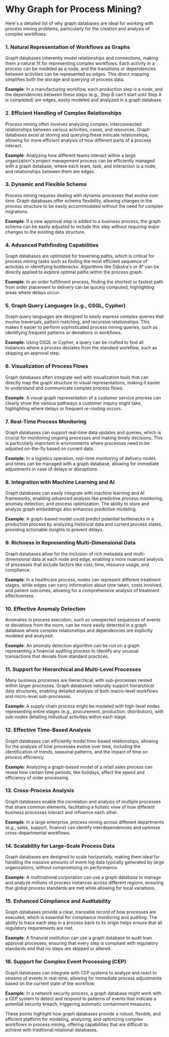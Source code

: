 # Why Graph for Process Mining?

Here's a detailed list of why graph databases are ideal for working with process mining problems, particularly for the creation and analysis of complex workflows:

### 1\. **Natural Representation of Workflows as Graphs**

Graph databases inherently model relationships and connections, making them a natural fit for representing complex workflows. Each activity in a process can be modeled as a node, and the transitions or dependencies between activities can be represented as edges. This direct mapping simplifies both the storage and querying of process data.

**Example**: In a manufacturing workflow, each production step is a node, and the dependencies between these steps (e.g., Step B can't start until Step A is completed) are edges, easily modeled and analyzed in a graph database.

### 2\. **Efficient Handling of Complex Relationships**

Process mining often involves analyzing complex, interconnected relationships between various activities, cases, and resources. Graph databases excel at storing and querying these intricate relationships, allowing for more efficient analysis of how different parts of a process interact.

**Example**: Analyzing how different teams interact within a large organization's project management process can be efficiently managed with a graph database, where each team, task, and interaction is a node, and relationships between them are edges.

### 3\. **Dynamic and Flexible Schema**

Process mining requires dealing with dynamic processes that evolve over time. Graph databases offer schema flexibility, allowing changes in the process structure to be easily accommodated without the need for complex migrations.

**Example**: If a new approval step is added to a business process, the graph schema can be easily adjusted to include this step without requiring major changes to the existing data structure.

### 4\. **Advanced Pathfinding Capabilities**

Graph databases are optimized for traversing paths, which is critical for process mining tasks such as finding the most efficient sequence of activities or identifying bottlenecks. Algorithms like Dijkstra's or A\* can be directly applied to explore optimal paths within the process graph.

**Example**: In an order fulfillment process, finding the shortest or fastest path from order placement to delivery can be quickly computed, highlighting areas where delays occur.

### 5\. **Graph Query Languages (e.g., GSQL, Cypher)**

Graph query languages are designed to easily express complex queries that involve traversals, pattern matching, and recursive relationships. This makes it easier to perform sophisticated process mining queries, such as identifying frequent patterns or deviations in workflows.

**Example**: Using GSQL or Cypher, a query can be crafted to find all instances where a process deviates from the standard workflow, such as skipping an approval step.

### 6\. **Visualization of Process Flows**

Graph databases often integrate well with visualization tools that can directly map the graph structure to visual representations, making it easier to understand and communicate complex process flows.

**Example**: A visual graph representation of a customer service process can clearly show the various pathways a customer inquiry might take, highlighting where delays or frequent re-routing occurs.

### 7\. **Real-Time Process Monitoring**

Graph databases can support real-time data updates and queries, which is crucial for monitoring ongoing processes and making timely decisions. This is particularly important in environments where processes need to be adjusted on-the-fly based on current data.

**Example**: In a logistics operation, real-time monitoring of delivery routes and times can be managed with a graph database, allowing for immediate adjustments in case of delays or disruptions.

### 8\. **Integration with Machine Learning and AI**

Graph databases can easily integrate with machine learning and AI frameworks, enabling advanced analysis like predictive process monitoring, anomaly detection, and process optimization. The ability to store and analyze graph embeddings also enhances predictive modeling.

**Example**: A graph-based model could predict potential bottlenecks in a production process by analyzing historical data and current process states, providing actionable insights to prevent delays.

### 9\. **Richness in Representing Multi-Dimensional Data**

Graph databases allow for the inclusion of rich metadata and multi-dimensional data at each node and edge, enabling a more nuanced analysis of processes that include factors like cost, time, resource usage, and compliance.

**Example**: In a healthcare process, nodes can represent different treatment stages, while edges can carry information about time taken, costs involved, and patient outcomes, allowing for a comprehensive analysis of treatment effectiveness.

### 10\. **Effective Anomaly Detection**

Anomalies in process execution, such as unexpected sequences of events or deviations from the norm, can be more easily detected in a graph database where complex relationships and dependencies are explicitly modeled and analyzed.

**Example**: An anomaly detection algorithm can be run on a graph representing a financial auditing process to identify any unusual transactions that deviate from standard practices.

### 11\. **Support for Hierarchical and Multi-Level Processes**

Many business processes are hierarchical, with sub-processes nested within larger processes. Graph databases naturally support hierarchical data structures, enabling detailed analysis of both macro-level workflows and micro-level sub-processes.

**Example**: A supply chain process might be modeled with high-level nodes representing entire stages (e.g., procurement, production, distribution), with sub-nodes detailing individual activities within each stage.

### 12\. **Effective Time-Based Analysis**

Graph databases can efficiently model time-based relationships, allowing for the analysis of how processes evolve over time, including the identification of trends, seasonal patterns, and the impact of time on process efficiency.

**Example**: Analyzing a graph-based model of a retail sales process can reveal how certain time periods, like holidays, affect the speed and efficiency of order processing.

### 13\. **Cross-Process Analysis**

Graph databases enable the correlation and analysis of multiple processes that share common elements, facilitating a holistic view of how different business processes interact and influence each other.

**Example**: In a large enterprise, process mining across different departments (e.g., sales, support, finance) can identify interdependencies and optimize cross-departmental workflows.

### 14\. **Scalability for Large-Scale Process Data**

Graph databases are designed to scale horizontally, making them ideal for handling the massive amounts of event log data typically generated by large organizations, without compromising on performance.

**Example**: A multinational corporation can use a graph database to manage and analyze millions of process instances across different regions, ensuring that global process standards are met while allowing for local variations.

### 15\. **Enhanced Compliance and Auditability**

Graph databases provide a clear, traceable record of how processes are executed, which is essential for compliance monitoring and auditing. The ability to trace each step in a process back to its origin helps ensure that all regulatory requirements are met.

**Example**: A financial institution can use a graph database to audit loan approval processes, ensuring that every step is compliant with regulatory standards and that no steps are skipped or altered.

### 16\. **Support for Complex Event Processing (CEP)**

Graph databases can integrate with CEP systems to analyze and react to streams of events in real-time, allowing for immediate process adjustments based on the current state of the workflow.

**Example**: In a network security process, a graph database might work with a CEP system to detect and respond to patterns of events that indicate a potential security breach, triggering automatic containment measures.

These points highlight how graph databases provide a robust, flexible, and efficient platform for modeling, analyzing, and optimizing complex workflows in process mining, offering capabilities that are difficult to achieve with traditional relational databases.